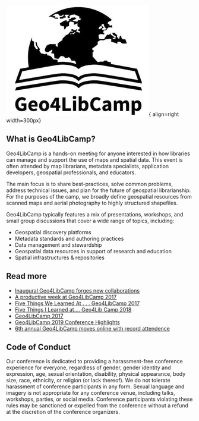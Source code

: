 ![Geo4LibCamp-logo](images/full-logo.jpg){ align=right width=300px}

## What is Geo4LibCamp?

Geo4LibCamp is a hands-on meeting for anyone interested in how libraries can manage and support the use of maps and spatial data. This event is often attended by map librarians, metadata specialists, application developers, geospatial professionals, and educators. 

The main focus is to share best-practices, solve common problems, address technical issues, and plan for the future of geospatial librarianship. For the purposes of the camp, we broadly define geospatial resources from scanned maps and aerial photography to highly structured shapefiles.

Geo4LibCamp typically features a mix of presentations, workshops, and small group discussions that cover a wide range of topics, including:


* Geospatial discovery platforms
* Metadata standards and authoring practices
* Data management and stewardship
* Geospatial data resources in support of research and education
* Spatial infrastructures & repositories


## Read more
- [Inaugural Geo4LibCamp forges new collaborations](https://web.archive.org/web/20230605173859/https://library.stanford.edu/blogs/digital-library-blog/2016/02/inaugural-geo4libcamp-forges-new-collaborations)
- [A productive week at Geo4LibCamp 2017](https://web.archive.org/web/20230705192207/https://library.stanford.edu/blogs/digital-library-blog/2017/02/productive-week-geo4libcamp-2017)
- [Five Things We Learned At . . . Geo4LibCamp 2017](https://data-services.hosting.nyu.edu/ftwla-geo4libcamp-2017/)
- [Five Things I Learned at…. Geo4Lib Camp 2018](https://data-services.hosting.nyu.edu/five-things-i-learned-at-geo4lib-camp-2018/)
- [Geo4LibCamp 2017](http://geospatialmetadatalibrarian.blogspot.com/2017/03/geo4libcamp-2017.html?m=0)
- [Geo4LibCamp 2019 Conference Highlights](https://doi.org/10.1080/15420353.2019.1639994)
- [6th annual Geo4LibCamp moves online with record attendence](https://web.archive.org/web/20210305164026/https://library.stanford.edu/blogs/digital-library-blog/2021/02/6th-annual-geo4libcamp-moves-online-record-attendence)

## Code of Conduct
Our conference is dedicated to providing a harassment-free conference experience for everyone, regardless of gender, gender identity and expression, age, sexual orientation, disability, physical appearance, body size, race, ethnicity, or religion (or lack thereof). We do not tolerate harassment of conference participants in any form. Sexual language and imagery is not appropriate for any conference venue, including talks, workshops, parties, or social media. Conference participants violating these rules may be sanctioned or expelled from the conference without a refund at the discretion of the conference organizers.